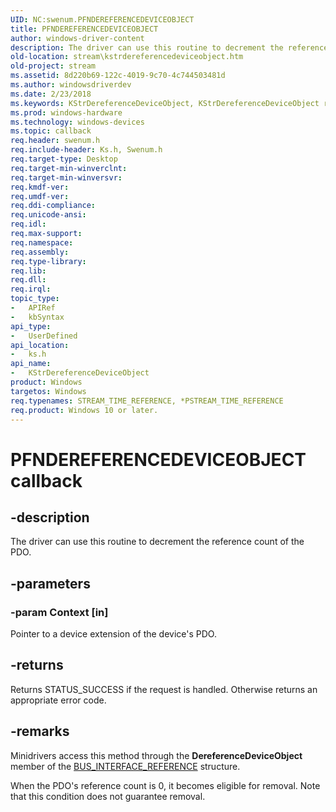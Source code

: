 ```yaml
---
UID: NC:swenum.PFNDEREFERENCEDEVICEOBJECT
title: PFNDEREFERENCEDEVICEOBJECT
author: windows-driver-content
description: The driver can use this routine to decrement the reference count of the PDO.
old-location: stream\kstrdereferencedeviceobject.htm
old-project: stream
ms.assetid: 8d220b69-122c-4019-9c70-4c744503481d
ms.author: windowsdriverdev
ms.date: 2/23/2018
ms.keywords: KStrDereferenceDeviceObject, KStrDereferenceDeviceObject routine [Streaming Media Devices], PFNDEREFERENCEDEVICEOBJECT, ks/KStrDereferenceDeviceObject, ksfunc_521a642c-7a09-416b-a883-09ec5af4f026.xml, stream.kstrdereferencedeviceobject
ms.prod: windows-hardware
ms.technology: windows-devices
ms.topic: callback
req.header: swenum.h
req.include-header: Ks.h, Swenum.h
req.target-type: Desktop
req.target-min-winverclnt: 
req.target-min-winversvr: 
req.kmdf-ver: 
req.umdf-ver: 
req.ddi-compliance: 
req.unicode-ansi: 
req.idl: 
req.max-support: 
req.namespace: 
req.assembly: 
req.type-library: 
req.lib: 
req.dll: 
req.irql: 
topic_type:
-	APIRef
-	kbSyntax
api_type:
-	UserDefined
api_location:
-	ks.h
api_name:
-	KStrDereferenceDeviceObject
product: Windows
targetos: Windows
req.typenames: STREAM_TIME_REFERENCE, *PSTREAM_TIME_REFERENCE
req.product: Windows 10 or later.
---
```


# PFNDEREFERENCEDEVICEOBJECT callback


## -description


The driver can use this routine to decrement the reference count of the PDO.


## -parameters




### -param Context [in]

Pointer to a device extension of the device's PDO.


## -returns



Returns STATUS_SUCCESS if the request is handled. Otherwise returns an appropriate error code.




## -remarks



Minidrivers access this method through the <b>DereferenceDeviceObject</b> member of the <a href="https://msdn.microsoft.com/library/windows/hardware/ff557584">BUS_INTERFACE_REFERENCE</a> structure.

When the PDO's reference count is 0, it becomes eligible for removal. Note that this condition does not guarantee removal.



